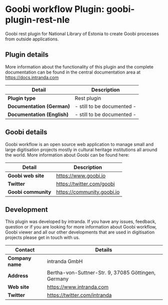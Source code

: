 # Goobi workflow Plugin: goobi-plugin-rest-nle

Goobi rest plugin for National Library of Estonia to create Goobi processes from outside applications.

## Plugin details

More information about the functionality of this plugin and the complete documentation can be found in the central documentation area at https://docs.intranda.com

Detail | Description
--- | ---
**Plugin type**             | Rest plugin
**Documentation (German)**  | - still to be documented -
**Documentation (English)** | - still to be documented -

## Goobi details

Goobi workflow is an open source web application to manage small and large digitisation projects mostly in cultural heritage institutions all around the world. More information about Goobi can be found here:

Detail | Description
--- | ---
**Goobi web site**  | https://www.goobi.io
**Twitter**         | https://twitter.com/goobi
**Goobi community** | https://community.goobi.io

## Development

This plugin was developed by intranda. If you have any issues, feedback, question or if you are looking for more information about Goobi workflow, Goobi viewer and all our other developments that are used in digitisation projects please get in touch with us.  

Contact | Details
--- | ---
**Company name**  | intranda GmbH
**Address**       | Bertha-von-Suttner-Str. 9, 37085 Göttingen, Germany
**Web site**      | https://www.intranda.com
**Twitter**       | https://twitter.com/intranda
